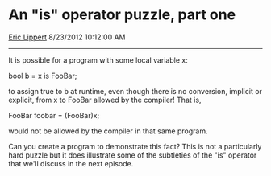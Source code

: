 # An "is" operator puzzle, part one

[Eric Lippert](https://social.msdn.microsoft.com/profile/Eric%20Lippert) 8/23/2012 10:12:00 AM

-----

It is possible for a program with some local variable x:

bool b = x is FooBar;

to assign true to b at runtime, even though there is no conversion, implicit or explicit, from x to FooBar allowed by the compiler\! That is,

FooBar foobar = (FooBar)x;

would not be allowed by the compiler in that same program.

Can you create a program to demonstrate this fact? This is not a particularly hard puzzle but it does illustrate some of the subtleties of the "is" operator that we'll discuss in the next episode.

